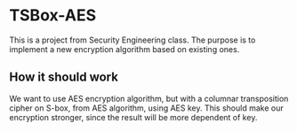 # TSBox-AES
This is a project from Security Engineering class. The purpose is to implement a new encryption algorithm based on existing ones. 

## How it should work
We want to use AES encryption algorithm, but with a columnar transposition cipher on S-box, from AES algorithm, using AES key. This should make our encryption stronger, since the result will be more dependent of key.
